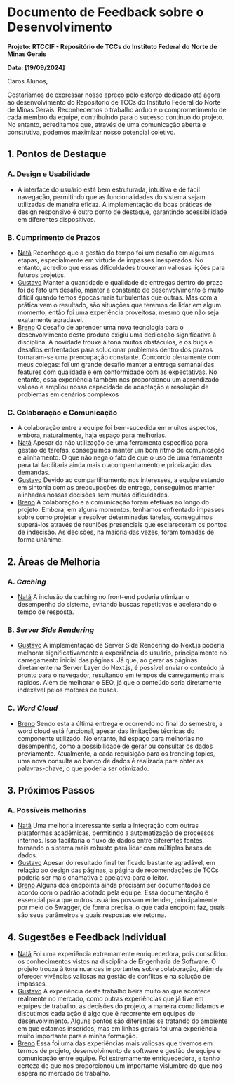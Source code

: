 # Documento de Feedback sobre o Desenvolvimento

**Projeto: RTCCIF - Repositório de TCCs do Instituto Federal do Norte de Minas Gerais**

**Data: [19/09/2024]**

Caros Alunos,

Gostaríamos de expressar nosso apreço pelo esforço dedicado até agora ao desenvolvimento do Repositório de TCCs do Instituto Federal do Norte de Minas Gerais. Reconhecemos o trabalho árduo e o comprometimento de cada membro da equipe, contribuindo para o sucesso contínuo do projeto. No entanto, acreditamos que, através de uma comunicação aberta e construtiva, podemos maximizar nosso potencial coletivo.

## 1. Pontos de Destaque

### A. Design e Usabilidade

- A interface do usuário está bem estruturada, intuitiva e de fácil navegação, permitindo que as funcionalidades do sistema sejam utilizadas de maneira eficaz. A implementação de boas práticas de design responsivo é outro ponto de destaque, garantindo acessibilidade em diferentes dispositivos.

### B. Cumprimento de Prazos
- [Natã](https://github.com/natansantoz) Reconheço que a gestão do tempo foi um desafio em algumas etapas, especialmente em virtude de impasses inesperados. No entanto, acredito que essas dificuldades trouxeram valiosas lições para futuros projetos.
- [Gustavo](https://github.com/ghuswes) Manter a quantidade e qualidade de entregas dentro do prazo foi de fato um desafio, manter a constante de desenvolvimento é muito difícil quando temos épocas mais turbulentas que outras. Mas com a prática vem o resultado, são situações que teremos de lidar em algum momento, então foi uma experiência proveitosa, mesmo que não seja exatamente agradável.
- [Breno](https://github.com/brenovambaster) O desafio de aprender uma nova tecnologia para o desenvolvimento deste produto exigiu uma dedicação significativa à disciplina. A novidade trouxe à tona muitos obstáculos, e os bugs e desafios enfrentados para solucionar problemas dentro dos prazos tornaram-se uma preocupação constante. Concordo plenamente com meus colegas: foi um grande desafio manter a entrega semanal das features com qualidade e em conformidade com as expectativas. No entanto, essa experiência também nos proporcionou um aprendizado valioso e ampliou nossa capacidade de adaptação e resolução de problemas em cenários complexos

### C. Colaboração e Comunicação
- A colaboração entre a equipe foi bem-sucedida em muitos aspectos, embora, naturalmente, haja espaço para melhorias.
- [Natã](https://github.com/natansantoz) Apesar da não utilização de uma ferramenta específica para gestão de tarefas, conseguimos manter um bom ritmo de comunicação e alinhamento. O que não nega o fato de que o uso de uma ferramenta para tal facilitaria ainda mais o acompanhamento e priorização das demandas.
- [Gustavo](https://github.com/ghuswes) Devido ao compartilhamento nos interesses, a equipe estando em sintonia com as preocupações de entrega, conseguimos manter alinhadas nossas decisões sem muitas dificuldades.
- [Breno](https://github.com/brenovambaster) A colaboração e a comunicação foram efetivas ao longo do projeto. Embora, em alguns momentos, tenhamos enfrentado impasses sobre como projetar e resolver determinadas tarefas, conseguimos superá-los através de reuniões presenciais  que esclareceram os pontos de indecisão. As decisões, na maioria das vezes, foram tomadas de forma unânime.


## 2. Áreas de Melhoria

### A. *Caching*
- [Natã](https://github.com/natansantoz) A inclusão de caching no front-end poderia otimizar o desempenho do sistema, evitando buscas repetitivas e acelerando o tempo de resposta.
### B. *Server Side Rendering*
- [Gustavo](https://github.com/ghuswes) A implementação de Server Side Rendering do Next.js poderia melhorar significativamente a experiência do usuário, principalmente no carregamento inicial das páginas. Já que, ao gerar as páginas diretamente na Server Layer do Next.js, é possível enviar o conteúdo já pronto para o navegador, resultando em tempos de carregamento mais rápidos. Além de melhorar o SEO, já que o conteúdo seria diretamente indexável pelos motores de busca.
### C. *Word Cloud*
- [Breno](https://github.com/brenovambaster) Sendo esta a última entrega e ocorrendo no final do semestre, a word cloud está funcional, apesar das limitações técnicas do componente utilizado. No entanto, há espaço para melhorias no desempenho, como a possibilidade de gerar ou consultar os dados previamente. Atualmente, a cada requisição para os trending topics, uma nova consulta ao banco de dados é realizada para obter as palavras-chave, o que poderia ser otimizado.

## 3. Próximos Passos

### A. Possíveis melhorias
- [Natã](https://github.com/natansantoz) Uma melhoria interessante seria a integração com outras plataformas acadêmicas, permitindo a automatização de processos internos. Isso facilitaria o fluxo de dados entre diferentes fontes, tornando o sistema mais robusto para lidar com múltiplas bases de dados.
- [Gustavo](https://github.com/ghuswes) Apesar do resultado final ter ficado bastante agradável, em relação ao design das páginas, a página de recomendações de TCCs poderia ser mais chamativa e apelativa para o leitor.
- [Breno](https://github.com/brenovambaster) Alguns dos endpoints ainda precisam ser documentados de acordo com o padrão adotado pela equipe. Essa documentação é essencial para que outros usuários possam entender, principalmente por meio do Swagger, de forma precisa, o que cada endpoint faz, quais são seus parâmetros e quais respostas ele retorna.

## 4. Sugestões e Feedback Individual
- [Natã](https://github.com/natansantoz) Foi uma experiência extremamente enriquecedora, pois consolidou os conhecimentos vistos na disciplina de Engenharia de Software. O projeto trouxe à tona nuances importantes sobre colaboração, além de oferecer vivências valiosas na gestão de conflitos e na solução de impasses.
- [Gustavo](https://github.com/ghuswes) A experiência deste trabalho beira muito ao que acontece realmente no mercado, como outras experiências que já tive em equipes de trabalho, as decisões do projeto, a maneira como lidamos e discutimos cada ação é algo que é recorrente em equipes de desenvolvimento. Alguns pontos são diferentes se tratando do ambiente em que estamos inseridos, mas em linhas gerais foi uma experiência muito importante para a minha formação.
- [Breno](https://github.com/brenovambaster) Essa foi uma das experiências mais valiosas que tivemos em termos de projeto, desenvolvimento de software e gestão de equipe e comunicação entre equipe. Foi extremamente enriquecedora, e tenho certeza de que nos proporcionou um importante vislumbre do que nos espera no mercado de trabalho.
